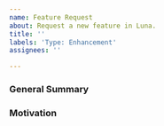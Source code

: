 ```yaml
---
name: Feature Request
about: Request a new feature in Luna.
title: ''
labels: 'Type: Enhancement'
assignees: ''

---
```


<!--
Please ensure that you check the latest version of Luna to see if your feature 
has been implemented.
-->

### General Summary
<!--
- Describe the feature you are requesting.
-->

### Motivation
<!--
- A description of the motivation for adding this feature to Luna.
- Ideally this would include use-cases that support the feature.
-->
